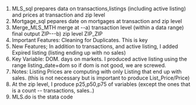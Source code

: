 1. MLS_sql prepares data on transactions,listings (including active listing) and prices at transaction and zip level
2.  Mortgage_sql pepares date on mortgages  at transaction and zip level
3.  Merge_MLS_MTH merge at --a) transaction level (within a data range) final output ZIP---b) zip level ZIP_ZIP
4.  Important Features: Cleaning for Duplicates. This is key
5.  New Features; In addition to transactions, and active listing, I added Expired listing (listing ending up with no sales)
6.  Key Variable: DOM. days on markets. I produced active listing using the range listing_date+dom so if dom is not good, we are screwed.
7.  Notes: Listing Prices are computing with only Listing that end up with sales. (this is not necessary but is important to produce List_Price/Price)
8.  At the zip level, I produce p25,p50,p75 of variables (except the ones that is a count -- transactions, sales..)
9.  MLS.do is the stata code
